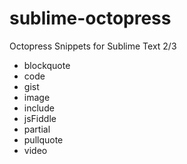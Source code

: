 sublime-octopress
=================

Octopress Snippets for Sublime Text 2/3

- blockquote
- code
- gist
- image
- include
- jsFiddle
- partial
- pullquote
- video
